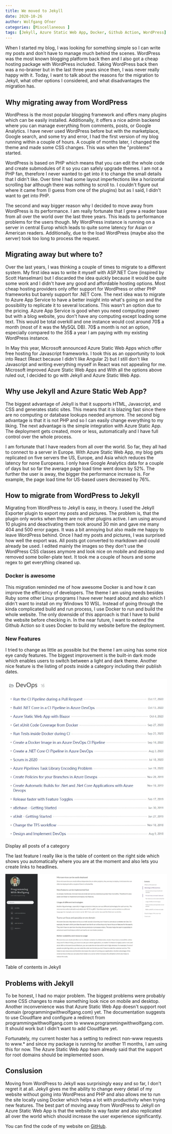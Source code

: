 ```yaml
---
title: We moved to Jekyll
date: 2020-10-26
author: Wolfgang Ofner
categories: [Miscellaneous ]
tags: [Jekyll, Azure Static Web App, Docker, Github Action, WordPress]
---
```

When I started my blog, I was looking for something simple so I can write my posts and don't have to manage much behind the scenes. WordPress was the most known blogging platform back then and I also got a cheap hosting package with WordPress included. Taking WordPress back then was a no-brainer but in the last three years since then, I was never really happy with it. Today, I want to talk about the reasons for the migration to Jekyll, what other options I considered, and what disadvantages the migration has.

## Why migrating away from WordPress
WordPress is the most popular blogging framework and offers many plugins which can be easily installed. Additionally, it offers a nice admin backend where you can manage everything from comments, posts, or Google Analytics. I have never used WordPress before but with the marketplace, Google search, and some try and error, I had the first version of my blog running within a couple of hours. A couple of months later, I changed the theme and made some CSS changes. This was when the "problems" started. 

WordPress is based on PHP which means that you can edit the whole code and create submodules of it so you can safely upgrade themes. I am not a PHP fan, therefore I never wanted to get into it to change the small details that I didn't like. Over time I had some layout imperfections like a horizontal scrolling bar although there was nothing to scroll to. I couldn't figure out where it came from (I guess from one of the plugins) but as I said, I didn't want to get into PHP.

The second and way bigger reason why I decided to move away from WordPress is its performance. I am really fortunate that I grew a reader base from all over the world over the last three years. This leads to performance problems for the users though. My WordPress instance is running on a server in central Europ which leads to quite some latency for Asian or American readers. Additionally, due to the load WordPress (maybe also the server) took too long to process the request. 

## Migrating away but where to?
Over the last years, I was thinking a couple of times to migrate to a different system. My first idea was to write it myself with ASP.NET Core (inspired by Scott Hanselman) but I discarded the idea quickly because it would be quite some work and I didn't have any good and affordable hosting options. Most cheap hosting providers only offer support for WordPress or other PHP frameworks but barely support for .NET Core.
The next idea was to migrate to Azure App Service to have a better insight into what's going on and the possibility to replicate it to several locations. This wasn't an option due to the pricing. Azure App Service is good when you need computing power but with a blog website, you don't have any computing except loading some text. This would be total overkill and one instance would cost around 70$ a month (most of it was the MySQL DB). 70$ a month is not an option, especially compared to the 35$ a year I am paying with my existing WordPress instance.

In May this year, Microsoft announced Azure Static Web Apps which offer free hosting for Javascript frameworks. I took this as an opportunity to look into React (React because I didn't like Angular 2) but I still don't like Javascript and writing everything myself in React was not appealing for me.
Microsoft improved Azure Static Web Apps and With all the options above ruled out, I decided to go with Jekyll and Azure Static Web App.

## Why use Jekyll and Azure Static Web App?
The biggest advantage of Jekyll is that it supports HTML, Javascript, and CSS and generates static sites. This means that it is blazing fast since there are no computing or database lookups needed anymore. The second big advantage is that it is not PHP and so I can easily change everything to my liking. The next advantage is the simple integration with Azure Static App. The deployment gets created, more or less, automatically and I have full control over the whole process.

I am fortunate that I have readers from all over the world. So far, they all had to connect to a server in Europe. With Azure Static Web App, my blog gets replicated on five servers the US, Europe, and Asia which reduces the latency for none Europeans. I only have Google Analytics data for a couple of days but so far the average page load time went down by 52%. The further the user is away, the bigger the performance increase is. For example, the page load time for US-based users decreased by 76%.

## How to migrate from WordPress to Jekyll
Migrating from WordPress to Jekyll is easy, in theory. I used the Jekyll Exporter plugin to export my posts and pictures. The problem is, that the plugin only works when there are no other plugins active. I am using around 10 plugins and deactivating them took around 30 min and gave me many 404 and 500 error pages. It was a bit annoying but also made me happy to leave WordPress behind. Once I had my posts and pictures, I was surprised how well the export was. All posts got converted to markdown and could already be used. I edited mainly the images so they don't use the WordPress CSS classes anymore and look nice on mobile and desktop and removed some boiler-plate text. It took me a couple of hours and some regex to get everything cleaned up.

### Docker is awesome
This migration reminded me of how awesome Docker is and how it can improve the efficiency of developers. The theme I am using needs besides Ruby some other Linux programs I have never heard about and also which I didn't want to install on my Windows 10 WSL. Instead of going through the kinda complicated build and run process, I use Docker to run and build the whole website. The only downside of this approach is that I have to build the website before checking in. In the near future, I want to extend the Github Action so it uses Docker to build my website before the deployment.

### New Features
I tried to change as little as possible but the theme I am using has some nice eye candy features. The biggest improvement is the built-in dark mode which enables users to switch between a light and dark theme. Another nice feature is the listing of posts inside a category including their publish dates.

<div class="col-12 col-sm-10 aligncenter">
  <a href="/assets/img/posts/Display-all-Posts-of-a-Category.jpg"><img loading="lazy" src="/assets/img/posts/Display-all-Posts-of-a-Category.jpg" alt="Display all Posts of a Category" /></a>
  
  <p>
   Display all posts of a category
  </p>
</div>

The last feature I really like is the table of content on the right side which shows you automatically where you are at the moment and also lets you create links to headlines.

<div class="col-12 col-sm-10 aligncenter">
  <a href="/assets/img/posts/Table-of-contents-in-Jekyll.jpg"><img loading="lazy" src="/assets/img/posts/Table-of-contents-in-Jekyll.jpg" alt="Table of contents in Jekyll" /></a>
  
  <p>
   Table of contents in Jekyll
  </p>
</div>

## Problems with Jekyll
To be honest, I had no major problem. The biggest problems were probably some CSS changes to make something look nice on mobile and desktop. Another inconvenience was that Azure Static Web App doesn't support root domain (programmingwithwolfgang.com) yet. The documentation suggests to use Cloudflare and configure a redirect from programmingwithwolfgang.com to wwww.programmingwithwolfgang.com. It should work but I didn't want to add Cloudflare yet. 

Fortunately, my current hoster has a setting to redirect non-www requests to www.* and since my package is running for another 11 months, I am using this for now. The Azure Static Web App team already said that the support for root domains should be implemented soon.

## Conslusion
Moving from WordPress to Jekyll was surprisingly easy and so far, I don't regret it at all. Jekyll gives me the ability to change every detail of my website without going into WordPress and PHP and also allows me to run the site locally using Docker which helps a lot with productivity when trying new features. The best part of moving away from WordPress to Jekyll on Azure Static Web App is that the website is way faster and also replicated all over the world which should increase the user experience significantly.

You can find the code of my website on <a href="https://github.com/WolfgangOfner/ProgrammingWithWolfgangWebsite" target="_blank" rel="noopener noreferrer">GitHub</a>.